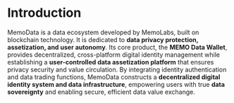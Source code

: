 # Introduction

MemoData is a data ecosystem developed by MemoLabs, built on blockchain technology. It is dedicated to **data privacy protection, assetization, and user autonomy**. Its core product, the **MEMO Data Wallet**, provides decentralized, cross-platform digital identity management while establishing a **user-controlled data assetization platform** that ensures privacy security and value circulation. By integrating identity authentication and data trading functions, MemoData constructs a **decentralized digital identity system and data infrastructure**, empowering users with true **data sovereignty** and enabling secure, efficient data value exchange.